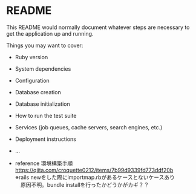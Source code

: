 # README

This README would normally document whatever steps are necessary to get the
application up and running.

Things you may want to cover:

* Ruby version

* System dependencies

* Configuration

* Database creation

* Database initialization

* How to run the test suite

* Services (job queues, cache servers, search engines, etc.)

* Deployment instructions

* ...
* reference 
環境構築手順  
https://qiita.com/croquette0212/items/7b99d9339fd773ddf20b  
※rails newをした際にimportmap.rbがあるケースとないケースあり  
　原因不明。bundle installを行ったかどうかがカギ？？
